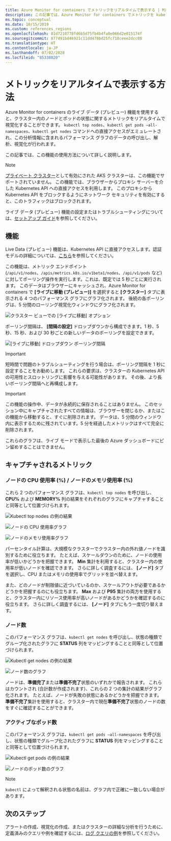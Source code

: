 ```yaml
---
title: Azure Monitor for containers でメトリックをリアルタイムで表示する | Microsoft Docs
description: この記事では、Azure Monitor for containers でメトリックを kubectl を使用せずにリアルタイムで表示する方法について説明します。
ms.topic: conceptual
ms.date: 10/15/2019
ms.custom: references_regions
ms.openlocfilehash: 81d7210778fd6b5d75fb4b4fa8e066d2e015174f
ms.sourcegitcommit: 877491bd46921c11dd478bd25fc718ceee2dcc08
ms.translationtype: HT
ms.contentlocale: ja-JP
ms.lasthandoff: 07/02/2020
ms.locfileid: "85338020"
---
```

# <a name="how-to-view-metrics-in-real-time"></a>メトリックをリアルタイムで表示する方法

Azure Monitor for containers のライブ データ (プレビュー) 機能を使用すると、クラスター内のノードとポッドの状態に関するメトリックをリアルタイムで視覚化することができます。 `kubectl top nodes`、`kubectl get pods –all-namespaces`、`kubectl get nodes` コマンドへの直接アクセスがエミュレートされ、この分析情報に含まれるパフォーマンス グラフのデータの呼び出し、解析、視覚化が行われます。

この記事では、この機能の使用方法について詳しく説明します。

>[!NOTE]
>[プライベート クラスター](https://azure.microsoft.com/updates/aks-private-cluster/)として有効にされた AKS クラスターは、この機能でサポートされていません。 この機能では、ブラウザーからプロキシ サーバーを介した Kubernetes API への直接アクセスを利用します。 このプロキシから Kubernetes API をブロックするようにネットワーク セキュリティを有効にすると、このトラフィックはブロックされます。

ライブ データ (プレビュー) 機能の設定またはトラブルシューティングについては、[セットアップ ガイド](container-insights-livedata-setup.md)を参照してください。

## <a name="how-it-works"></a>機能

Live Data (プレビュー) 機能は、Kubernetes API に直接アクセスします。認証モデルの詳細については、[こちら](https://kubernetes.io/docs/concepts/overview/kubernetes-api/)を参照してください。

この機能は、メトリック エンドポイント (`/api/v1/nodes`、`/apis/metrics.k8s.io/v1beta1/nodes`、`/api/v1/pods` など) に対してポーリング操作を実行します。これは、既定では 5 秒ごとに実行されます。 このデータはブラウザーにキャッシュされ、Azure Monitor for containers で **[ライブに移動 (プレビュー)]** を選択すると **[クラスター]** タブに表示される 4 つのパフォーマンス グラフにグラフ化されます。 後続の各ポーリングは、5 分間のローリング視覚化ウィンドウにグラフ化されます。

![クラスター ビューでの [ライブに移動] オプション](./media/container-insights-livedata-metrics/cluster-view-go-live-example-01.png)

ポーリング間隔は、 **[間隔の設定]** ドロップダウンから構成できます。1 秒、5 秒、15 秒、および 30 秒ごとの新しいデータのポーリングを設定できます。

![[ライブに移動] ドロップダウン ポーリング間隔](./media/container-insights-livedata-metrics/cluster-view-polling-interval-dropdown.png)

>[!IMPORTANT]
>短時間で問題のトラブルシューティングを行う場合は、ポーリング間隔を 1 秒に設定することをお勧めします。 これらの要求は、クラスターの Kubernetes API の可用性とスロットリングに影響を与える可能性があります。 その後、より長いポーリング間隔へと再構成します。

>[!IMPORTANT]
>この機能の操作中、データが永続的に保存されることはありません。 このセッション中にキャプチャされたすべての情報は、ブラウザーを閉じるか、またはこの機能から移動すると、すぐに削除されます。 データは、5 分間のウィンドウ内に表示するために残されています。5 分を経過したメトリックはすべて完全に削除されます。

これらのグラフは、ライブ モードで表示した最後の Azure ダッシュボードにピン留めすることはできません。

## <a name="metrics-captured"></a>キャプチャされるメトリック

### <a name="node-cpu-utilization---node-memory-utilization-"></a>ノードの CPU 使用率 (%) / ノードのメモリ使用率 (%)

これら 2 つのパフォーマンス グラフは、`kubectl top nodes` を呼び出し、**CPU%** および **MEMORY%** 列の結果をそれぞれのグラフにキャプチャすることと同等として位置づけられます。

![Kubectl top nodes の例の結果](./media/container-insights-livedata-metrics/kubectl-top-nodes-example.png)

![ノードの CPU 使用率グラフ](./media/container-insights-livedata-metrics/cluster-view-node-cpu-util.png)

![ノードのメモリ使用率グラフ](./media/container-insights-livedata-metrics/cluster-view-node-memory-util.png)

パーセンタイル計算は、大規模なクラスターでクラスター内の外れ値ノードを識別するために役立ちます。 たとえば、スケールダウンのために、ノードの使用率が低いかどうかを把握できます。 **Min** 集計を利用すると、クラスター内の使用率が低いノードを確認できます。 さらに詳しく調査するには、 **[ノード]** タブを選択し、CPU またはメモリの使用率でグリッドを並べ替えます。

また、どのノードが制限値に近づいているのか、スケールアウトが必要であるかどうかを把握するのにも役立ちます。 **Max** および **P95** 集計の両方を使用すると、クラスター内にリソース使用率が高いノードがあるかどうかを確認するのに役立ちます。 さらに詳しく調査するには、 **[ノード]** タブにもう一度切り替えます。

### <a name="node-count"></a>ノード数

このパフォーマンス グラフは、`kubectl get nodes` を呼び出し、状態の種類でグループ化されたグラフに **STATUS** 列をマッピングすることと同等として位置づけられます。

![Kubectl get nodes の例の結果](./media/container-insights-livedata-metrics/kubectl-get-nodes-example.png)

![ノード数のグラフ](./media/container-insights-livedata-metrics/cluster-view-node-count-01.png)

ノードは、**準備完了**または**準備不完了**状態のいずれかで報告されます。 これらはカウントされ (合計数が作成されます)、これらの 2 つの集計の結果がグラフ化されます。
たとえば、ノードが失敗の状態にあるかどうかを把握できます。 **準備不完了**集計を使用すると、クラスター内で現在**準備不完了**状態のノードの数をすぐに確認することができます。

### <a name="active-pod-count"></a>アクティブなポッド数

このパフォーマンス グラフは、`kubectl get pods –all-namespaces` を呼び出し、状態の種類でグループ化されたグラフに **STATUS** 列をマッピングすることと同等として位置づけられます。

![Kubectl get pods の例の結果](./media/container-insights-livedata-metrics/kubectl-get-pods-example.png)

![ノードのポッド数のグラフ](./media/container-insights-livedata-metrics/cluster-view-node-pod-count.png)

>[!NOTE]
>`kubectl` によって解釈される状態の名前は、グラフ内で正確に一致しない場合があります。

## <a name="next-steps"></a>次のステップ

アラートの作成、視覚化の作成、またはクラスターの詳細な分析を行うために、定義済みのクエリや例を確認するには、[ログ クエリの例](container-insights-log-search.md#search-logs-to-analyze-data)を参照してください。
